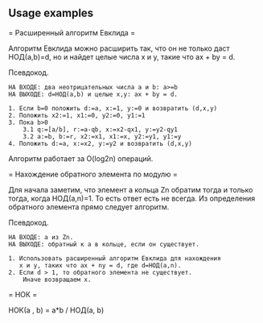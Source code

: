 Usage examples
--------------

= Расширенный алгоритм Евклида =

Алгоритм Евклида можно расширить так, что он не только даст НОД(a,b)=d, но и найдет целые числа x и y, такие что ax + by = d.

Псевдокод.
```
НА ВХОДЕ: два неотрицательных числа a и b: a>=b
НА ВЫХОДЕ: d=НОД(a,b) и целые x,y: ax + by = d.

1. Если b=0 положить d:=a, x:=1, y:=0 и возвратить (d,x,y)
2. Положить x2:=1, x1:=0, y2:=0, y1:=1
3. Пока b>0
    3.1 q:=[a/b], r:=a-qb, x:=x2-qx1, y:=y2-qy1
    3.2 a:=b, b:=r, x2:=x1, x1:=x, y2:=y1, y1:=y
4. Положить d:=a, x:=x2, y:=y2 и возвратить (d,x,y)
```
Алгоритм работает за O(log2n) операций.

= Нахождение обратного элемента по модулю =

Для начала заметим, что элемент a кольца Zn обратим тогда и только тогда, когда НОД(a,n)=1. То есть ответ есть не всегда. Из определения обратного элемента прямо следует алгоритм.

Псевдокод.
```
НА ВХОДЕ: а из Zn.
НА ВЫХОДЕ: обратный к а в кольце, если он существует.

1. Использовать расширенный алгоритм Евклида для нахождения
   x и y, таких что ax + ny = d, где d=НОД(a,n).
2. Если d > 1, то обратного элемента не существует.
    Иначе возвращаем x.
```

= НОК =

НОК(a , b) = a*b / НОД(a, b)
